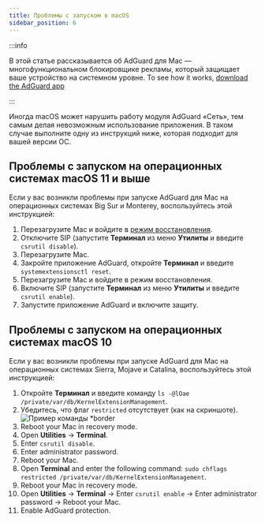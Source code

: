 ```yaml
---
title: Проблемы с запуском в macOS
sidebar_position: 6
---
```


:::info

В этой статье рассказывается об AdGuard для Mac — многофункциональном блокировщике рекламы, который защищает ваше устройство на системном уровне. To see how it works, [download the AdGuard app](https://agrd.io/download-kb-adblock)

:::

Иногда macOS может нарушить работу модуля AdGuard «Сеть», тем самым делая невозможным использование приложения. В таком случае выполните одну из инструкций ниже, которая подходит для вашей версии ОС.

## Проблемы с запуском на операционных системах macOS 11 и выше

Если у вас возникли проблемы при запуске AdGuard для Mac на операционных системах Big Sur и Monterey, воспользуйтесь этой инструкцией:

1. Перезагрузите Mac и войдите в [режим восстановления](https://support.apple.com/ru-ru/HT201255).
1. Отключите SIP (запустите **Терминал** из меню **Утилиты** и введите `csrutil disable`).
1. Перезагрузите Mac.
1. Закройте приложение AdGuard, откройте **Терминал** и введите `systemextensionsctl reset`.
1. Перезагрузите Mac и войдите в режим восстановления.
1. Включите SIP (запустите **Терминал** из меню **Утилиты** и введите `csrutil enable`).
1. Запустите приложение AdGuard и включите защиту.

## Проблемы с запуском на операционных системах macOS 10

Если у вас возникли проблемы при запуске AdGuard для Mac на операционных системах Sierra, Mojave и Catalina, воспользуйтесь этой инструкцией:

1. Откройте **Терминал** и введите команду `ls -@lOae /private/var/db/KernelExtensionManagement`.
1. Убедитесь, что флаг `restricted` отсутствует (как на скриншоте). ![Пример команды *border](https://cdn.adtidy.org/content/kb/ad_blocker/mac/restricted-flag.jpg)
1. Reboot your Mac in recovery mode.
1. Open **Utilities** → **Terminal**.
1. Enter `csrutil disable`.
1. Enter administrator password.
1. Reboot your Mac.
1. Open **Terminal** and enter the following command: `sudo chflags restricted /private/var/db/KernelExtensionManagement`.
1. Reboot your Mac in recovery mode.
1. Open **Utilities** → **Terminal** → Enter `csrutil enable` → Enter administrator password → Reboot your Mac.
1. Enable AdGuard protection.
